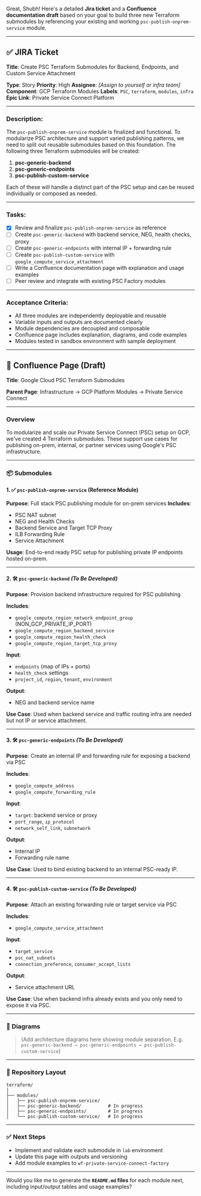 Great, Shubh! Here's a detailed **Jira ticket** and a **Confluence documentation draft** based on your goal to build three new Terraform submodules by referencing your existing and working `psc-publish-onprem-service` module.

---

## ✅ JIRA Ticket

**Title**:
Create PSC Terraform Submodules for Backend, Endpoints, and Custom Service Attachment

**Type**: Story
**Priority**: High
**Assignee**: *\[Assign to yourself or infra team]*
**Component**: GCP Terraform Modules
**Labels**: `PSC`, `terraform`, `modules`, `infra`
**Epic Link**: Private Service Connect Platform

---

### Description:

The `psc-publish-onprem-service` module is finalized and functional. To modularize PSC architecture and support varied publishing patterns, we need to split out reusable submodules based on this foundation. The following three Terraform submodules will be created:

1. **psc-generic-backend**
2. **psc-generic-endpoints**
3. **psc-publish-custom-service**

Each of these will handle a distinct part of the PSC setup and can be reused individually or composed as needed.

---

### Tasks:

* [x] Review and finalize `psc-publish-onprem-service` as reference
* [ ] Create `psc-generic-backend` with backend service, NEG, health checks, proxy
* [ ] Create `psc-generic-endpoints` with internal IP + forwarding rule
* [ ] Create `psc-publish-custom-service` with `google_compute_service_attachment`
* [ ] Write a Confluence documentation page with explanation and usage examples
* [ ] Peer review and integrate with existing PSC Factory modules

---

### Acceptance Criteria:

* All three modules are independently deployable and reusable
* Variable inputs and outputs are documented clearly
* Module dependencies are decoupled and composable
* Confluence page includes explanation, diagrams, and code examples
* Modules tested in sandbox environment with sample deployment

---

## 🧾 Confluence Page (Draft)

**Title**: Google Cloud PSC Terraform Submodules

**Parent Page**: Infrastructure → GCP Platform Modules → Private Service Connect

---

### Overview

To modularize and scale our Private Service Connect (PSC) setup on GCP, we've created 4 Terraform submodules. These support use cases for publishing on-prem, internal, or partner services using Google's PSC infrastructure.

---

### 📦 Submodules

#### 1. ✅ `psc-publish-onprem-service` (Reference Module)

**Purpose**: Full stack PSC publishing module for on-prem services
**Includes**:

* PSC NAT subnet
* NEG and Health Checks
* Backend Service and Target TCP Proxy
* ILB Forwarding Rule
* Service Attachment

**Usage**: End-to-end ready PSC setup for publishing private IP endpoints hosted on-prem.

---

#### 2. 🛠️ `psc-generic-backend` *(To Be Developed)*

**Purpose**: Provision backend infrastructure required for PSC publishing

**Includes**:

* `google_compute_region_network_endpoint_group` (NON\_GCP\_PRIVATE\_IP\_PORT)
* `google_compute_region_backend_service`
* `google_compute_region_health_check`
* `google_compute_region_target_tcp_proxy`

**Input**:

* `endpoints` (map of IPs + ports)
* `health_check` settings
* `project_id`, `region`, `tenant`, `environment`

**Output**:

* NEG and backend service name

**Use Case**: Used when backend service and traffic routing infra are needed but not IP or service attachment.

---

#### 3. 🛠️ `psc-generic-endpoints` *(To Be Developed)*

**Purpose**: Create an internal IP and forwarding rule for exposing a backend via PSC

**Includes**:

* `google_compute_address`
* `google_compute_forwarding_rule`

**Input**:

* `target`: backend service or proxy
* `port_range`, `ip_protocol`
* `network_self_link`, `subnetwork`

**Output**:

* Internal IP
* Forwarding rule name

**Use Case**: Used to bind existing backend to an internal PSC-ready IP.

---

#### 4. 🛠️ `psc-publish-custom-service` *(To Be Developed)*

**Purpose**: Attach an existing forwarding rule or target service via PSC

**Includes**:

* `google_compute_service_attachment`

**Input**:

* `target_service`
* `psc_nat_subnets`
* `connection_preference`, `consumer_accept_lists`

**Output**:

* Service attachment URL

**Use Case**: Use when backend infra already exists and you only need to expose it via PSC.

---

### 📘 Diagrams

> (Add architecture diagrams here showing module separation. E.g. `psc-generic-backend → psc-generic-endpoints → psc-publish-custom-service`)

---

### 📂 Repository Layout

```
terraform/
│
├── modules/
│   ├── psc-publish-onprem-service/
│   ├── psc-generic-backend/          # In progress
│   ├── psc-generic-endpoints/        # In progress
│   └── psc-publish-custom-service/   # In progress
```

---

### ✅ Next Steps

* Implement and validate each submodule in `lab` environment
* Update this page with outputs and versioning
* Add module examples to `wf-private-service-connect-factory`

---

Would you like me to generate the **`README.md` files** for each module next, including input/output tables and usage examples?
